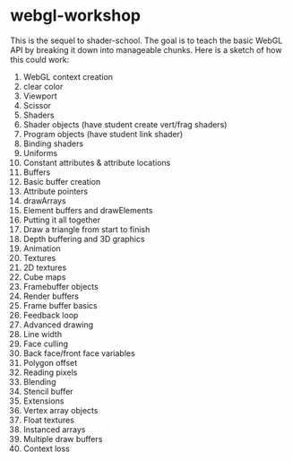 webgl-workshop
==============

This is the sequel to shader-school.  The goal is to teach the basic WebGL API by breaking it down into manageable chunks.  Here is a sketch of how this could work:

1.  WebGL context creation
  1.  clear color
  1.  Viewport
  1.  Scissor
1.  Shaders
  1.  Shader objects (have student create vert/frag shaders)
  1.  Program objects (have student link shader)
  1.  Binding shaders
  1.  Uniforms
  1.  Constant attributes & attribute locations
1.  Buffers
  1.  Basic buffer creation
  1.  Attribute pointers
  1.  drawArrays
  1.  Element buffers and drawElements
1. Putting it all together
  1. Draw a triangle from start to finish
  1. Depth buffering and 3D graphics
  1. Animation
1.  Textures
  1. 2D textures
  1. Cube maps
1.  Framebuffer objects
  1. Render buffers
  1. Frame buffer basics
  1. Feedback loop
1.  Advanced drawing
  1.  Line width
  1.  Face culling
  1.  Back face/front face variables
  1.  Polygon offset
  1.  Reading pixels
  1.  Blending
  1.  Stencil buffer
1.  Extensions
  1. Vertex array objects
  1. Float textures
  1. Instanced arrays
  1. Multiple draw buffers
  1. Context loss